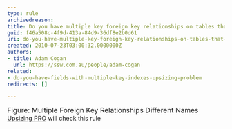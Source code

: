 ```yaml
---
type: rule
archivedreason: 
title: Do you have multiple key foreign key relationships on tables that map to fields of a different name (Upsizing Problem)*?
guid: f46a508c-4f9d-413a-84d9-36df8e2b0d61
uri: do-you-have-multiple-key-foreign-key-relationships-on-tables-that-map-to-fields-of-a-different-name-upsizing-problem
created: 2010-07-23T03:00:32.0000000Z
authors:
- title: Adam Cogan
  url: https://ssw.com.au/people/adam-cogan
related:
- do-you-have-fields-with-multiple-key-indexes-upsizing-problem
redirects: []

---
```




  <img alt="" class="ms-rteCustom-ImageArea" src="/Standards/ReportingSolutions/RulesToBetterAccessDatabases/PublishingImages/MultipleForeignKeyRelationshipsDifferentNames.jpg" /> <br>
<font class="ms-rteCustom-FigureNormal" size="+0">Figure&#58; Multiple Foreign Key Relationships Different Names </font>
<a href="http&#58;//www.ssw.com.au/ssw/UpsizingPRO">Upsizing PRO</a> will check this rule 

<br><excerpt class='endintro'></excerpt><br>



